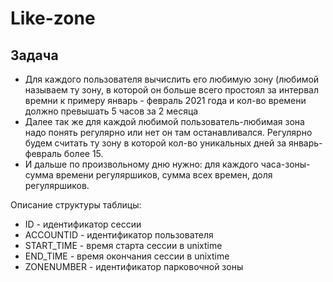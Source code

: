 # Like-zone
## Задача
- Для каждого пользователя вычислить его любимую зону (любимой называем ту зону, в которой он больше всего простоял за интервал времни к примеру январь - февраль 2021 года и кол-во времени должно превышать 5 часов за 2 месяца
- Далее так же для каждой любимой пользователь-любимая зона надо понять регулярно или нет он там останавливался. Регулярно будем считать ту зону в которой кол-во уникальных дней за январь-февраль более 15.
- И дальше по произвольному дню нужно: для каждого часа-зоны- сумма времени регуляршиков, сумма всех времен, доля регуляршиков.

Описание структуры таблицы:
* ID - идентификатор сессии
* ACCOUNTID - идентификатор пользователя
* START_TIME - время старта сессии в unixtime
* END_TIME - время окончания сессии в unixtime
* ZONENUMBER - идентификатор парковочной зоны

